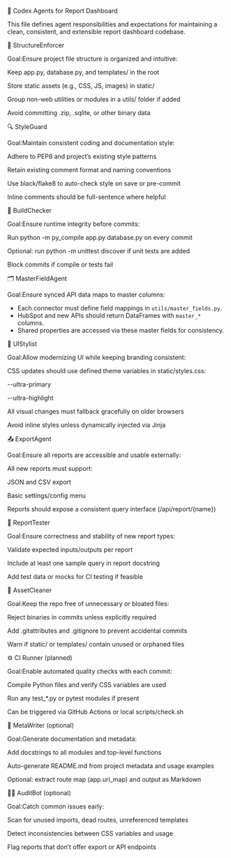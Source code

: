 🧠 Codex Agents for Report Dashboard

This file defines agent responsibilities and expectations for maintaining a clean, consistent, and extensible report dashboard codebase.

📂 StructureEnforcer

Goal:Ensure project file structure is organized and intuitive:

Keep app.py, database.py, and templates/ in the root

Store static assets (e.g., CSS, JS, images) in static/

Group non-web utilities or modules in a utils/ folder if added

Avoid committing .zip, .sqlite, or other binary data

🔍 StyleGuard

Goal:Maintain consistent coding and documentation style:

Adhere to PEP8 and project’s existing style patterns

Retain existing comment format and naming conventions

Use black/flake8 to auto-check style on save or pre-commit

Inline comments should be full-sentence where helpful

💾 BuildChecker

Goal:Ensure runtime integrity before commits:

Run python -m py_compile app.py database.py on every commit

Optional: run python -m unittest discover if unit tests are added

Block commits if compile or tests fail

🗂️ MasterFieldAgent

Goal:Ensure synced API data maps to master columns:

- Each connector must define field mappings in ``utils/master_fields.py``.
- HubSpot and new APIs should return DataFrames with ``master_*`` columns.
- Shared properties are accessed via these master fields for consistency.

🎨 UIStylist

Goal:Allow modernizing UI while keeping branding consistent:

CSS updates should use defined theme variables in static/styles.css:

--ultra-primary

--ultra-highlight

All visual changes must fallback gracefully on older browsers

Avoid inline styles unless dynamically injected via Jinja

📤 ExportAgent

Goal:Ensure all reports are accessible and usable externally:

All new reports must support:

JSON and CSV export

Basic settings/config menu

Reports should expose a consistent query interface (/api/report/{name})

🤪 ReportTester

Goal:Ensure correctness and stability of new report types:

Validate expected inputs/outputs per report

Include at least one sample query in report docstring

Add test data or mocks for CI testing if feasible

🧼 AssetCleaner

Goal:Keep the repo free of unnecessary or bloated files:

Reject binaries in commits unless explicitly required

Add .gitattributes and .gitignore to prevent accidental commits

Warn if static/ or templates/ contain unused or orphaned files

⚙️ CI Runner (planned)

Goal:Enable automated quality checks with each commit:

Compile Python files and verify CSS variables are used

Run any test_*.py or pytest modules if present

Can be triggered via GitHub Actions or local scripts/check.sh

📝 MetaWriter (optional)

Goal:Generate documentation and metadata:

Add docstrings to all modules and top-level functions

Auto-generate README.md from project metadata and usage examples

Optional: extract route map (app.url_map) and output as Markdown

🕵️‍♂️ AuditBot (optional)

Goal:Catch common issues early:

Scan for unused imports, dead routes, unreferenced templates

Detect inconsistencies between CSS variables and usage

Flag reports that don’t offer export or API endpoints

